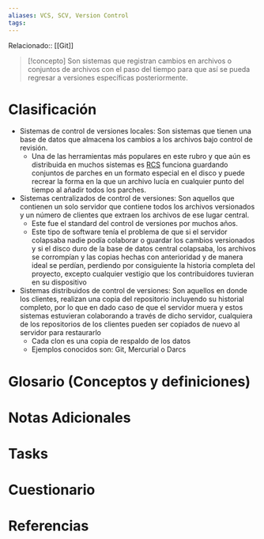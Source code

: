 ```yaml
---
aliases: VCS, SCV, Version Control
tags:
---
```


Relacionado:: [[Git]]

> [!concepto]
> Son sistemas que registran cambios en archivos o conjuntos de archivos con el paso del tiempo para que así se pueda regresar a versiones específicas posteriormente. 

# Clasificación 
- Sistemas de control de versiones locales: Son sistemas que tienen una base de datos que almacena los cambios a los archivos bajo control de revisión.
	- Una de las herramientas más populares en este rubro y que aún es distribuida en muchos sistemas es [RCS](https://www.gnu.org/software/rcs/) funciona guardando conjuntos de parches en un formato especial en el disco y puede recrear la forma en la que un archivo lucía en cualquier punto del tiempo al añadir todos los parches. 
- Sistemas centralizados de control de versiones: Son aquellos que contienen un solo servidor que contiene todos los archivos versionados y un número de clientes que extraen los archivos de ese lugar central. 
	- Este fue el standard del control de versiones por muchos años. 
	- Este tipo de software tenía el problema de que si el servidor colapsaba nadie podía colaborar o guardar los cambios versionados y si el disco duro de la base de datos central colapsaba, los archivos se corrompían y las copias hechas con anterioridad y de manera ideal se perdían, perdiendo por consiguiente la historia completa del proyecto, excepto cualquier vestigio que los contribuidores tuvieran en su dispositivo
- Sistemas distribuidos de control de versiones: Son aquellos en donde los clientes, realizan una copia del repositorio incluyendo su historial completo, por lo que en dado caso de que el servidor muera y estos sistemas estuvieran colaborando a través de dicho servidor, cualquiera de los repositorios de los clientes pueden ser copiados de nuevo al servidor para restaurarlo 
	-  Cada clon es una copia de respaldo de los datos
	- Ejemplos conocidos son: Git, Mercurial o Darcs
# Glosario (Conceptos y definiciones)

# Notas Adicionales

# Tasks

# Cuestionario

# Referencias 
